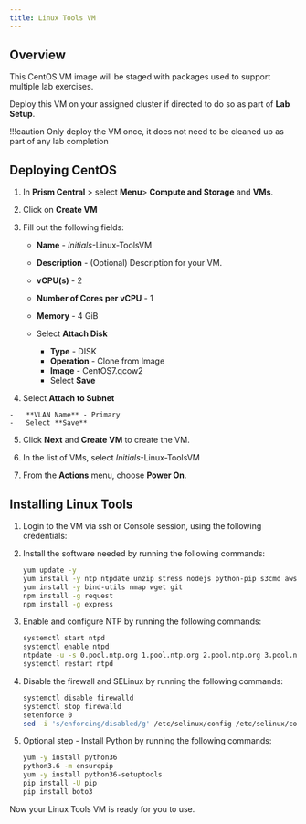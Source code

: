```yaml
---
title: Linux Tools VM
---
```


## Overview

This CentOS VM image will be staged with packages used to support
multiple lab exercises.

Deploy this VM on your assigned cluster if directed to do so as part of
**Lab Setup**.

!!!caution
        Only deploy the VM once, it does not need to be cleaned up as part of any lab completion    

## Deploying CentOS

1. In **Prism Central** > select **Menu**> **Compute and Storage** and **VMs**.

2. Click on **Create VM**

3. Fill out the following fields:

    -   **Name** - *Initials*-Linux-ToolsVM

    -   **Description** - (Optional) Description for your VM.

    -   **vCPU(s)** - 2

    -   **Number of Cores per vCPU** - 1

    -   **Memory** - 4 GiB

    -   Select **Attach Disk**

        -   **Type** - DISK
        -   **Operation** - Clone from Image
        -   **Image** - CentOS7.qcow2
        -   Select **Save**

4.   Select **Attach to Subnet**

    -   **VLAN Name** - Primary
    -   Select **Save**

5. Click **Next** and **Create VM** to create the VM.

6. In the list of VMs, select *Initials*-Linux-ToolsVM 

7. From the **Actions** menu, choose **Power On**.

## Installing Linux Tools

1. Login to the VM via ssh or Console session, using the following
credentials:

2.  Install the software needed by running the following commands:

    ```bash
    yum update -y
    yum install -y ntp ntpdate unzip stress nodejs python-pip s3cmd awscli
    yum install -y bind-utils nmap wget git
    npm install -g request
    npm install -g express
    ```

3. Enable and configure NTP by running the following commands:

    ``` bash
    systemctl start ntpd
    systemctl enable ntpd
    ntpdate -u -s 0.pool.ntp.org 1.pool.ntp.org 2.pool.ntp.org 3.pool.ntp.org
    systemctl restart ntpd
    ```

4. Disable the firewall and SELinux by running the following commands:

    ``` bash
    systemctl disable firewalld
    systemctl stop firewalld
    setenforce 0
    sed -i 's/enforcing/disabled/g' /etc/selinux/config /etc/selinux/config
    ```

5. Optional step - Install Python by running the following commands:

    ``` bash
    yum -y install python36
    python3.6 -m ensurepip
    yum -y install python36-setuptools
    pip install -U pip
    pip install boto3
    ```
Now your Linux Tools VM is ready for you to use.
